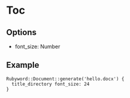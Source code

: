 # Toc

## Options
+ font_size: Number

## Example
```
Rubyword::Document::generate('hello.docx') {
  title_directory font_size: 24
}
```